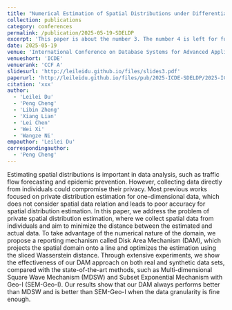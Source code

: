 ```yaml
---
title: "Numerical Estimation of Spatial Distributions under Differential Privacy"
collection: publications
category: conferences
permalink: /publication/2025-05-19-SDELDP
excerpt: 'This paper is about the number 3. The number 4 is left for future work.'
date: 2025-05-19
venue: 'International Conference on Database Systems for Advanced Applications'
venueshort: 'ICDE'
venuerank: 'CCF A'
slidesurl: 'http://leileidu.github.io/files/slides3.pdf'
paperurl: 'http://leileidu.github.io/files/pub/2025-ICDE-SDELDP/2025-ICDE-SDELDP.pdf'
citation: 'xxx'
author: 
  - 'Leilei Du'
  - 'Peng Cheng'
  - 'Libin Zheng'
  - 'Xiang Lian'
  - 'Lei Chen'
  - 'Wei Xi'
  - 'Wangze Ni'
empauthor: 'Leilei Du'
correspondingauthor: 
  - 'Peng Cheng'
---
```


Estimating spatial distributions is important in data analysis, such as traffic flow forecasting and epidemic prevention. However, collecting data directly from individuals could compromise their privacy. Most previous works focused on private distribution estimation for one-dimensional data, which does not consider spatial data relation and leads to poor accuracy for spatial distribution estimation. In this paper, we address the problem of private spatial distribution estimation, where we collect spatial data from individuals and aim to minimize the distance between the estimated and actual data. To take advantage of the numerical nature of the domain, we propose a reporting mechanism called Disk Area Mechanism (DAM), which projects the spatial domain onto a line and optimizes the estimation using the sliced Wasserstein distance. Through extensive experiments, we show the effectiveness of our DAM approach on both real and synthetic data sets, compared with the state-of-the-art methods, such as Multi-dimensional Square Wave Mechanism (MDSW) and Subset Exponential Mechanism with Geo-I (SEM-Geo-I). Our results show that our DAM always performs better than MDSW and is better than SEM-Geo-I when the data granularity is fine enough.
